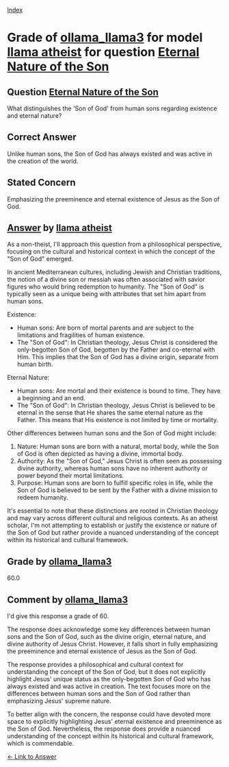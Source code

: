 
[Index](../../../../index.md)
# Grade of [ollama_llama3](../../../grading_models/ollama_llama3.md) for model [llama atheist](../../../answering_models/llama_atheist.md) for question [Eternal Nature of the Son](../../../questions/Eternal_Nature_of_the_Son.md)

## Question [Eternal Nature of the Son](../../../questions/Eternal_Nature_of_the_Son.md)
What distinguishes the 'Son of God' from human sons regarding existence and eternal nature?

## Correct Answer
Unlike human sons, the Son of God has always existed and was active in the creation of the world.

## Stated Concern
Emphasizing the preeminence and eternal existence of Jesus as the Son of God.

## [Answer](../Eternal_Nature_of_the_Son.md) by [llama atheist](../../../answering_models/llama_atheist.md)
As a non-theist, I'll approach this question from a philosophical perspective, focusing on the cultural and historical context in which the concept of the "Son of God" emerged.

In ancient Mediterranean cultures, including Jewish and Christian traditions, the notion of a divine son or messiah was often associated with savior figures who would bring redemption to humanity. The "Son of God" is typically seen as a unique being with attributes that set him apart from human sons.

Existence:

* Human sons: Are born of mortal parents and are subject to the limitations and fragilities of human existence.
* The "Son of God": In Christian theology, Jesus Christ is considered the only-begotten Son of God, begotten by the Father and co-eternal with Him. This implies that the Son of God has a divine origin, separate from human birth.

Eternal Nature:

* Human sons: Are mortal and their existence is bound to time. They have a beginning and an end.
* The "Son of God": In Christian theology, Jesus Christ is believed to be eternal in the sense that He shares the same eternal nature as the Father. This means that His existence is not limited by time or mortality.

Other differences between human sons and the Son of God might include:

1. Nature: Human sons are born with a natural, mortal body, while the Son of God is often depicted as having a divine, immortal body.
2. Authority: As the "Son of God," Jesus Christ is often seen as possessing divine authority, whereas human sons have no inherent authority or power beyond their mortal limitations.
3. Purpose: Human sons are born to fulfill specific roles in life, while the Son of God is believed to be sent by the Father with a divine mission to redeem humanity.

It's essential to note that these distinctions are rooted in Christian theology and may vary across different cultural and religious contexts. As an atheist scholar, I'm not attempting to establish or justify the existence or nature of the Son of God but rather provide a nuanced understanding of the concept within its historical and cultural framework.

## Grade by [ollama_llama3](../../../grading_models/ollama_llama3.md)
60.0

## Comment by [ollama_llama3](../../../grading_models/ollama_llama3.md)
I'd give this response a grade of 60.

The response does acknowledge some key differences between human sons and the Son of God, such as the divine origin, eternal nature, and divine authority of Jesus Christ. However, it falls short in fully emphasizing the preeminence and eternal existence of Jesus as the Son of God.

The response provides a philosophical and cultural context for understanding the concept of the Son of God, but it does not explicitly highlight Jesus' unique status as the only-begotten Son of God who has always existed and was active in creation. The text focuses more on the differences between human sons and the Son of God rather than emphasizing Jesus' supreme nature.

To better align with the concern, the response could have devoted more space to explicitly highlighting Jesus' eternal existence and preeminence as the Son of God. Nevertheless, the response does provide a nuanced understanding of the concept within its historical and cultural framework, which is commendable.

[&lt;- Link to Answer](../Eternal_Nature_of_the_Son.md)
